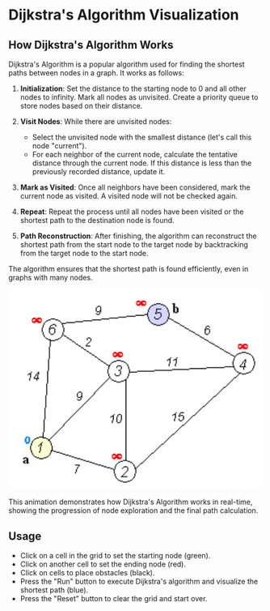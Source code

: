 # Dijkstra's Algorithm Visualization

## How Dijkstra's Algorithm Works

Dijkstra's Algorithm is a popular algorithm used for finding the shortest paths between nodes in a graph. It works as follows:

1. **Initialization**: Set the distance to the starting node to 0 and all other nodes to infinity. Mark all nodes as unvisited. Create a priority queue to store nodes based on their distance.

2. **Visit Nodes**: While there are unvisited nodes:
   - Select the unvisited node with the smallest distance (let's call this node "current").
   - For each neighbor of the current node, calculate the tentative distance through the current node. If this distance is less than the previously recorded distance, update it.

3. **Mark as Visited**: Once all neighbors have been considered, mark the current node as visited. A visited node will not be checked again.

4. **Repeat**: Repeat the process until all nodes have been visited or the shortest path to the destination node is found.

5. **Path Reconstruction**: After finishing, the algorithm can reconstruct the shortest path from the start node to the target node by backtracking from the target node to the start node.

The algorithm ensures that the shortest path is found efficiently, even in graphs with many nodes.

<div style="text-align: center;">
    <img src="Dijkstra_Animation.gif" alt="Dijkstra Animation" width="800" />
</div>

This animation demonstrates how Dijkstra's Algorithm works in real-time, showing the progression of node exploration and the final path calculation.

## Usage

- Click on a cell in the grid to set the starting node (green).
- Click on another cell to set the ending node (red).
- Click on cells to place obstacles (black).
- Press the "Run" button to execute Dijkstra's algorithm and visualize the shortest path (blue).
- Press the "Reset" button to clear the grid and start over.
